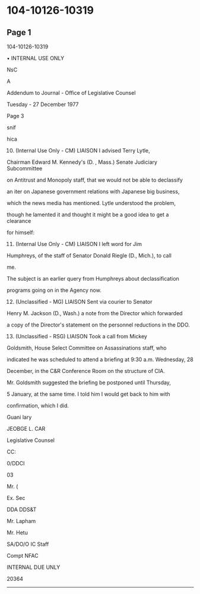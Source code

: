 # 104-10126-10319

## Page 1

104-10126-10319

• INTERNAL USE ONLY

NsC

A

Addendum to Journal - Office of Legislative Counsel

Tuesday - 27 December 1977

Page 3

snif

hica

10. (Internal Use Only - CM) LIAISON I advised Terry Lytle,

Chairman Edward M. Kennedy's (D. , Mass.) Senate Judiciary Subcommittee

on Antitrust and Monopoly staff, that we would not be able to declassify

an iter on Japanese government relations with Japanese big business,

which the news media has mentioned. Lytle understood the problem,

though he lamented it and thought it might be a good idea to get a clearance

for himself:

11. (Internal Use Only - CM) LIAISON I left word for Jim

Humphreys, of the staff of Senator Donald Riegle (D., Mich.), to call

me.

The subject is an earlier query from Humphreys about declassification

programs going on in the Agency now.

12. (Unclassified - MG) LIAISON Sent via courier to Senator

Henry M. Jackson (D., Wash.) a note from the Director which forwarded

a copy of the Director's statement on the personnel reductions in the DDO.

13. (Unclassified - RSG) LIAISON Took a call from Mickey

Goldsmith, House Select Committee on Assassinations staff, who

indicated he was scheduled to attend a briefing at 9:30 a.m. Wednesday, 28

December, in the C&R Conference Room on the structure of CIA.

Mr. Goldsmith suggested the briefing be postponed until Thursday,

5 January, at the same time. I told him I would get back to him with

confirmation, which I did.

Guani lary

JEOBGE L. CAR

Legislative Counsel

CC:

0/DDCI

03

Mr. (

Ex. Sec

DDA DDS&T

Mr. Lapham

Mr. Hetu

SA/DO/O IC Staff

Compt NFAC

INTERNAL DUE UNLY

20364

---


